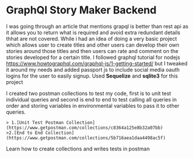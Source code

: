 # GraphQl Story Maker Backend

I was going through an article that mentions grapql is better than rest api as it allows you to return what is required and avoid extra redundant details thhat are not covered. 
While i had an idea of doing a very basic project which allows user to create titles and other users can develop their own stories around those titles and then users can rate and comment on the stories developed for a certain title. 
I followed graphql tutorial for nodejs https://www.howtographql.com/graphql-js/1-getting-started/ 
but I tweaked it around my needs and added passport js to include social media oauth logins for the user to easily signup. Used **Sequelize** and **sqlite3** for this project

I created two postman collections to test my code,
first is to unit test individual queries and second is end to end to test calling all queries in order and storing variables in environmental variables to pass it to other queries.
```
> 1.[Unit Test Postman Collection](https://www.getpostman.com/collections/c8364a125e8b32a07bb)
>2.[End to End Collection](https://www.getpostman.com/collections/5b716aea1daa4498ac5f)
```
Learn how to create collections and writes tests in postman